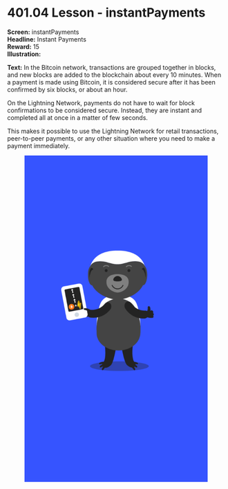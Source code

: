 # 401.04 Lesson - instantPayments

**Screen:** instantPayments\
**Headline:** Instant Payments\
**Reward:** 15\
**Illustration:**

**Text:** In the Bitcoin network, transactions are grouped together in blocks, and new blocks are added to the blockchain about every 10 minutes. When a payment is made using Bitcoin, it is considered secure after it has been confirmed by six blocks, or about an hour.

On the Lightning Network, payments do not have to wait for block confirmations to be considered secure. Instead, they are instant and completed all at once in a matter of few seconds.&#x20;

This makes it possible to use the Lightning Network for retail transactions, peer-to-peer payments, or any other situation where you need to make a payment immediately.

<figure><img src="../.gitbook/assets/401-04.png" alt=""><figcaption></figcaption></figure>
